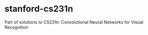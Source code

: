 # stanford-cs231n
Part of solutions to CS231n: Convolutional Neural Networks for Visual Recognition
